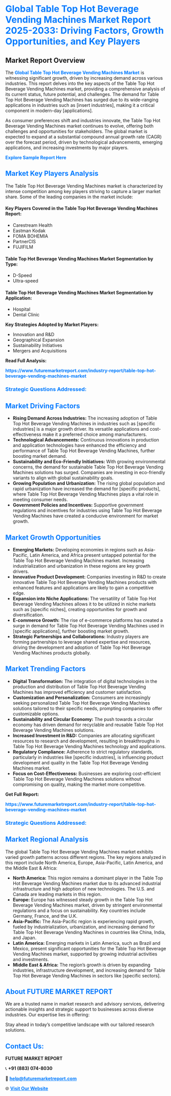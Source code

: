 <h1 style="color: #007BFF;">Global Table Top Hot Beverage Vending Machines Market Report 2025-2033: Driving Factors, Growth Opportunities, and Key Players</h1>

<section id="overview">
<h2>Market Report Overview</h2>
<p>The <a href="https://www.futuremarketreport.com/industry-report/table-top-hot-beverage-vending-machines-market" style="color: #007BFF; text-decoration: none;"><strong>Global Table Top Hot Beverage Vending Machines Market</strong></a> is witnessing significant growth, driven by increasing demand across various industries. This report delves into the key aspects of the Table Top Hot Beverage Vending Machines market, providing a comprehensive analysis of its current status, future potential, and challenges. The demand for Table Top Hot Beverage Vending Machines has surged due to its wide-ranging applications in industries such as [insert industries], making it a critical component in modern-day [applications].</p>
<p>As consumer preferences shift and industries innovate, the Table Top Hot Beverage Vending Machines market continues to evolve, offering both challenges and opportunities for stakeholders. The global market is expected to expand at a substantial compound annual growth rate (CAGR) over the forecast period, driven by technological advancements, emerging applications, and increasing investments by major players.</p>
</section>

<section id="overview">
<p><a href="https://www.futuremarketreport.com/request-sample/reportId=35517" style="color: #007BFF; text-decoration: none;"><strong>Explore Sample Report Here</strong></a></p>
</section>

<section id="key-players">
<h2 style="color: #007BFF;">Market Key Players Analysis</h2>
<p>The Table Top Hot Beverage Vending Machines market is characterized by intense competition among key players striving to capture a larger market share. Some of the leading companies in the market include:</p>
<h4>Key Players Covered in the Table Top Hot Beverage Vending Machines Report:</h4>
<ul><li>Carestream Health</li><li>Eastman Kodak</li><li>FOMA BOHEMIA</li><li>PartnerCIS</li><li>FUJIFILM</li></ul>
<h4>Table Top Hot Beverage Vending Machines Market Segmentation by Type:</h4>
<ul><li>D-Speed</li><li>Ultra-speed</li></ul>

<h4>Table Top Hot Beverage Vending Machines Market Segmentation by Application:</h4>
<ul><li>Hospital</li><li>Dental Clinic</li></ul>
<p><strong>Key Strategies Adopted by Market Players:</strong></p>
<ul>
<li>Innovation and R&D</li>
<li>Geographical Expansion</li>
<li>Sustainability Initiatives</li>
<li>Mergers and Acquisitions</li>
</ul>
</section>

<section>
<p><strong>Read Full Analysis: </strong></p><a href="https://www.futuremarketreport.com/industry-report/table-top-hot-beverage-vending-machines-market" style="color: #007BFF; text-decoration: none;"><strong>https://www.futuremarketreport.com/industry-report/table-top-hot-beverage-vending-machines-market</strong></a>
<h3 style="color: #007BFF;">Strategic Questions Addressed:</h3>
</section>

<section id="driving-factors">
<h2 style="color: #007BFF;">Market Driving Factors</h2>
<ul>
<li><strong>Rising Demand Across Industries:</strong> The increasing adoption of Table Top Hot Beverage Vending Machines in industries such as [specific industries] is a major growth driver. Its versatile applications and cost-effectiveness make it a preferred choice among manufacturers.</li>
<li><strong>Technological Advancements:</strong> Continuous innovations in production and application technologies have enhanced the efficiency and performance of Table Top Hot Beverage Vending Machines, further boosting market demand.</li>
<li><strong>Sustainability and Eco-Friendly Initiatives:</strong> With growing environmental concerns, the demand for sustainable Table Top Hot Beverage Vending Machines solutions has surged. Companies are investing in eco-friendly variants to align with global sustainability goals.</li>
<li><strong>Growing Population and Urbanization:</strong> The rising global population and rapid urbanization have increased the demand for [specific products], where Table Top Hot Beverage Vending Machines plays a vital role in meeting consumer needs.</li>
<li><strong>Government Policies and Incentives:</strong> Supportive government regulations and incentives for industries using Table Top Hot Beverage Vending Machines have created a conducive environment for market growth.</li>
</ul>
</section>

<section id="growth-opportunities">
<h2 style="color: #007BFF;">Market Growth Opportunities</h2>
<ul>
<li><strong>Emerging Markets:</strong> Developing economies in regions such as Asia-Pacific, Latin America, and Africa present untapped potential for the Table Top Hot Beverage Vending Machines market. Increasing industrialization and urbanization in these regions are key growth drivers.</li>
<li><strong>Innovative Product Development:</strong> Companies investing in R&D to create innovative Table Top Hot Beverage Vending Machines products with enhanced features and applications are likely to gain a competitive edge.</li>
<li><strong>Expansion into Niche Applications:</strong> The versatility of Table Top Hot Beverage Vending Machines allows it to be utilized in niche markets such as [specific niches], creating opportunities for growth and diversification.</li>
<li><strong>E-commerce Growth:</strong> The rise of e-commerce platforms has created a surge in demand for Table Top Hot Beverage Vending Machines used in [specific applications], further boosting market growth.</li>
<li><strong>Strategic Partnerships and Collaborations:</strong> Industry players are forming partnerships to leverage shared expertise and resources, driving the development and adoption of Table Top Hot Beverage Vending Machines products globally.</li>
</ul>
</section>

<section id="trending-factors">
<h2 style="color: #007BFF;">Market Trending Factors</h2>
<ul>
<li><strong>Digital Transformation:</strong> The integration of digital technologies in the production and distribution of Table Top Hot Beverage Vending Machines has improved efficiency and customer satisfaction.</li>
<li><strong>Customization and Personalization:</strong> Consumers are increasingly seeking personalized Table Top Hot Beverage Vending Machines solutions tailored to their specific needs, prompting companies to offer customizable options.</li>
<li><strong>Sustainability and Circular Economy:</strong> The push towards a circular economy has driven demand for recyclable and reusable Table Top Hot Beverage Vending Machines solutions.</li>
<li><strong>Increased Investment in R&D:</strong> Companies are allocating significant resources to research and development, resulting in breakthroughs in Table Top Hot Beverage Vending Machines technology and applications.</li>
<li><strong>Regulatory Compliance:</strong> Adherence to strict regulatory standards, particularly in industries like [specific industries], is influencing product development and quality in the Table Top Hot Beverage Vending Machines market.</li>
<li><strong>Focus on Cost-Effectiveness:</strong> Businesses are exploring cost-efficient Table Top Hot Beverage Vending Machines solutions without compromising on quality, making the market more competitive.</li>
</ul>
</section>

<section>
<p><strong>Get Full Report: </strong></p><a href="https://www.futuremarketreport.com/industry-report/table-top-hot-beverage-vending-machines-market" style="color: #007BFF; text-decoration: none;"><strong>https://www.futuremarketreport.com/industry-report/table-top-hot-beverage-vending-machines-market</strong></a>
<h3 style="color: #007BFF;">Strategic Questions Addressed:</h3>
</section>


<section id="regional-analysis">
<h2 style="color: #007BFF;">Market Regional Analysis</h2>
<p>The global Table Top Hot Beverage Vending Machines market exhibits varied growth patterns across different regions. The key regions analyzed in this report include North America, Europe, Asia-Pacific, Latin America, and the Middle East & Africa:</p>
<ul>
<li><strong>North America:</strong> This region remains a dominant player in the Table Top Hot Beverage Vending Machines market due to its advanced industrial infrastructure and high adoption of new technologies. The U.S. and Canada are leading markets in this region.</li>
<li><strong>Europe:</strong> Europe has witnessed steady growth in the Table Top Hot Beverage Vending Machines market, driven by stringent environmental regulations and a focus on sustainability. Key countries include Germany, France, and the U.K.</li>
<li><strong>Asia-Pacific:</strong> The Asia-Pacific region is experiencing rapid growth, fueled by industrialization, urbanization, and increasing demand for Table Top Hot Beverage Vending Machines in countries like China, India, and Japan.</li>
<li><strong>Latin America:</strong> Emerging markets in Latin America, such as Brazil and Mexico, present significant opportunities for the Table Top Hot Beverage Vending Machines market, supported by growing industrial activities and investments.</li>
<li><strong>Middle East & Africa:</strong> The region’s growth is driven by expanding industries, infrastructure development, and increasing demand for Table Top Hot Beverage Vending Machines in sectors like [specific sectors].</li>
</ul>
</section>

<footer>
<h2 style="color: #007BFF;">About FUTURE MARKET REPORT</h2>
<p>We are a trusted name in market research and advisory services, delivering actionable insights and strategic support to businesses across diverse industries. Our expertise lies in offering:</p>

<p>Stay ahead in today’s competitive landscape with our tailored research solutions.</p>

<h2 style="color: #007BFF;">Contact Us:</h2>
<p><strong>FUTURE MARKET REPORT</strong></p>
<p>📞 <strong>+91 (883) 074-8030</strong></p>
<p>📧 <strong><a href="mailto:help@futuremarketreport.com" style="color: #007BFF;">help@futuremarketreport.com</a></strong></p>
<p>🌐 <strong><a href="https://www.futuremarketreport.com/" style="color: #007BFF;">Visit Our Website</a></strong></p>
</footer>